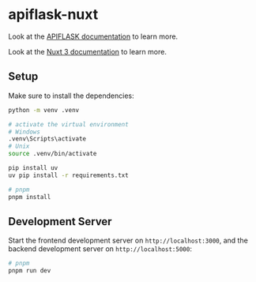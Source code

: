 # apiflask-nuxt

Look at the [APIFLASK documentation](https://apiflask.com/) to learn more.

Look at the [Nuxt 3 documentation](https://nuxt.com/docs/getting-started/introduction) to learn more.

## Setup

Make sure to install the dependencies:

```bash
python -m venv .venv

# activate the virtual environment
# Windows
.venv\Scripts\activate
# Unix
source .venv/bin/activate

pip install uv
uv pip install -r requirements.txt

# pnpm
pnpm install
```

## Development Server

Start the frontend development server on `http://localhost:3000`, and the backend development server on `http://localhost:5000`:

```bash
# pnpm
pnpm run dev
```
